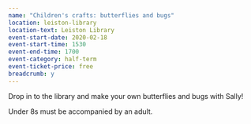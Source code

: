 ```yaml
---
name: "Children's crafts: butterflies and bugs"
location: leiston-library
location-text: Leiston Library
event-start-date: 2020-02-18
event-start-time: 1530
event-end-time: 1700
event-category: half-term
event-ticket-price: free
breadcrumb: y
---
```


Drop in to the library and make your own butterflies and bugs with Sally!

Under 8s must be accompanied by an adult.
